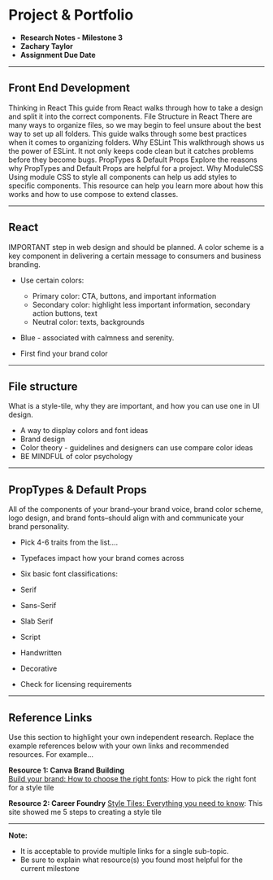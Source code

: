 # Project & Portfolio

* **Research Notes - Milestone 3**
* **Zachary Taylor**
* **Assignment Due Date**

---

## Front End Development

Thinking in React
This guide from React walks through how to take a design and split it into the correct components.
File Structure in React
There are many ways to organize files, so we may begin to feel unsure about the best way to set up all folders. This guide walks through some best practices when it comes to organizing folders.
Why ESLint
This walkthrough shows us the power of ESLint. It not only keeps code clean but it catches problems before they become bugs.
PropTypes & Default Props
Explore the reasons why PropTypes and Default Props are helpful for a project.
Why ModuleCSS
Using module CSS to style all components can help us add styles to specific components. This resource can help you learn more about how this works and how to use compose to extend classes.

---

## React

IMPORTANT step in web design and should be planned. A color scheme is a key component in delivering a certain message to consumers and business branding.

* Use certain colors:

  * Primary color: CTA, buttons, and important information
  * Secondary color: highlight less important information, secondary action buttons, text
  * Neutral color: texts, backgrounds

* Blue - associated with calmness and serenity.
* First find your brand color

---

## File structure

What is a style-tile, why they are important, and how you can use one in UI design.

* A way to display colors and font ideas
* Brand design
* Color theory - guidelines and designers can use compare color ideas
* BE MINDFUL of color psychology

---

## PropTypes & Default Props

All of the components of your brand–your brand voice, brand color scheme, logo design, and brand fonts–should align with and communicate your brand personality.

* Pick 4-6 traits from the list....
* Typefaces impact how your brand comes across
* Six basic font classifications:

* Serif
* Sans-Serif
* Slab Serif
* Script
* Handwritten
* Decorative

* Check for licensing requirements

---

## Reference Links

Use this section to highlight your own independent research. Replace the example references below with your own links and recommended resources. For example...

**Resource 1: Canva Brand Building**  
[Build your brand: How to choose the right fonts](https://www.canva.com/learn/canva-for-work-brand-fonts/): How to pick the right font for a style tile

**Resource 2: Career Foundry**
[Style Tiles: Everything you need to know](https://careerfoundry.com/en/blog/ui-design/style-tiles/): This site showed me 5 steps to creating a style tile

---

**Note:**  

* It is acceptable to provide multiple links for a single sub-topic.  
* Be sure to explain what resource(s) you found most helpful for the current milestone
